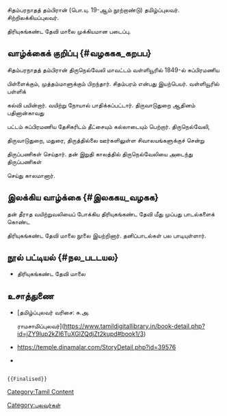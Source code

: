 சிதம்பரநாதத் தம்பிரான் (பொ.யு. 19-ஆம் நூற்றாண்டு) தமிழ்ப்புலவர். சிற்றிலக்கியப்புலவர்.
திரியுகங்கண்ட தேவி மாலை முக்கியமான படைப்பு.

## வாழ்க்கைக் குறிப்பு {#வழககக_கறபப}

சிதம்பரநாதத் தம்பிரான் திருநெல்வேலி மாவட்டம் வள்ளியூரில் 1849-ல் சுப்பிரமணிய
பிள்ளைக்கும், முத்தம்மாளுக்கும் பிறந்தார். சிதம்பரம் என்பது இயற்பெயர். வள்ளியூரில் பள்ளிக்
கல்வி பயின்றார். வயிற்று நோயால் பாதிக்கப்பட்டார். திருவாடுதுறை ஆதினம் பதினான்காவது
பட்டம் சுப்பிரமணிய தேசிகரிடம் தீட்சையும் கல்லாடையும் பெற்றார். திருநெல்வேலி,
திருவாடுதுறை, மதுரை, திருத்தில்லை ஊர்களிலுள்ள சிவாலயங்களுக்குச் சென்று
திருப்பணிகள் செய்தார். தன் இறுதி காலத்தில் திருநெல்வேலியை அடைந்து திருப்பணிகள்
செய்து காலமானார்.

## இலக்கிய வாழ்க்கை {#இலககய_வழகக}

தன் தீராத வயிற்றுவலியைப் போக்கிய திரியுகங்கண்ட தேவி மீது முப்பது பாடல்களைக் கொண்ட
திரியுகங்கண்ட தேவி மாலை நூலை இயற்றினார். தனிப்பாடல்கள் பல பாடியுள்ளார்.

## நூல் பட்டியல் {#நல_படடயல}

-   திரியுகங்கண்ட தேவி மாலை

## உசாத்துணை

-   [தமிழ்ப்புலவர் வரிசை: சு.அ.
    ராமசாமிப்புலவர்](https://www.tamildigitallibrary.in/book-detail.php?id=jZY9lup2kZl6TuXGlZQdjZt2kupd#book1/3)
-   <https://temple.dinamalar.com/StoryDetail.php?id=39576>
-   

```{=mediawiki}
{{Finalised}}
```
[Category:Tamil Content](Category:Tamil_Content "wikilink")
[Category:புலவர்கள்](Category:புலவர்கள் "wikilink")
